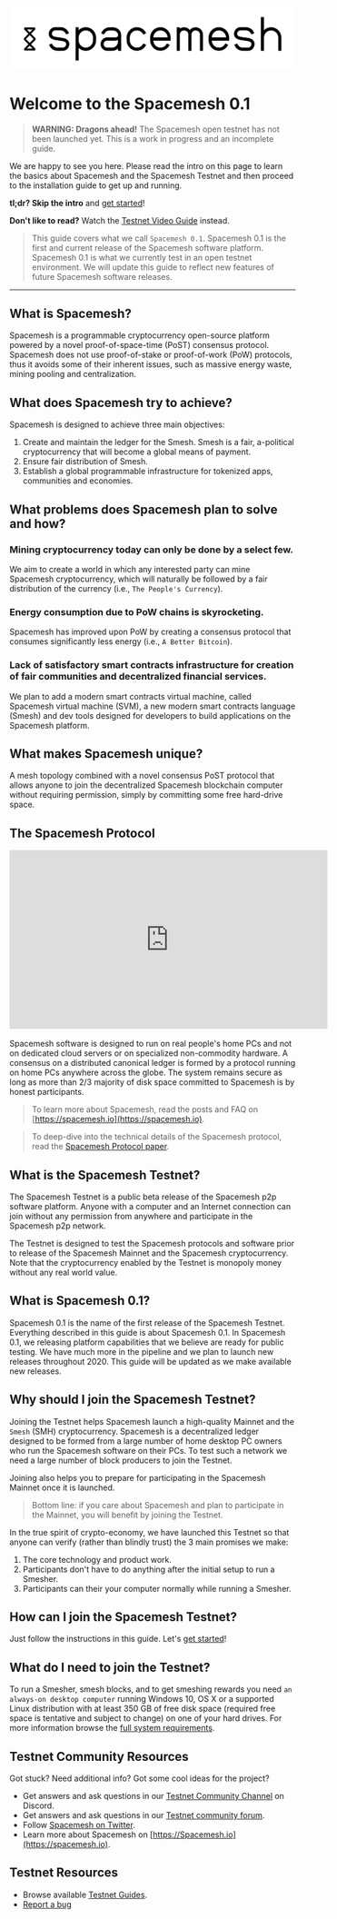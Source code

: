 ![](/images/logo.png)

# Welcome to the Spacemesh 0.1

> **WARNING: Dragons ahead!** The Spacemesh open testnet has not been launched yet. This is a work in progress and an incomplete guide.

We are happy to see you here. Please read the intro on this page to learn the basics about Spacemesh and the Spacemesh Testnet and then proceed to the installation guide to get up and running.

**tl;dr? Skip the intro** and [get started](guide/install.md)!

**Don't like to read?** Watch the [Testnet Video Guide](#) instead.

> This guide covers what we call `Spacemesh 0.1`. Spacemesh 0.1 is the first and current release of the Spacemesh software platform. Spacemesh 0.1 is what we currently test in an open testnet environment. We will update this guide to reflect new features of future Spacemesh software releases.

---

## What is Spacemesh?
Spacemesh is a programmable cryptocurrency open-source platform powered by a novel proof-of-space-time (PoST) consensus protocol. Spacemesh does not use proof-of-stake or proof-of-work (PoW) protocols, thus it avoids some of their inherent issues, such as massive energy waste, mining pooling and centralization.

## What does Spacemesh try to achieve?
Spacemesh is designed to achieve three main objectives:
1. Create and maintain the ledger for the Smesh. Smesh is a fair, a-political cryptocurrency that will become a global means of payment.
2. Ensure fair distribution of Smesh.
3. Establish a global programmable infrastructure for tokenized apps, communities and economies.

## What problems does Spacemesh plan to solve and how?

### Mining cryptocurrency today can only be done by a select few.
We aim to create a world in which any interested party can mine Spacemesh cryptocurrency, which will naturally be followed by a fair distribution of the currency (i.e., `The People's Currency`).

### Energy consumption due to PoW chains is skyrocketing.
Spacemesh has improved upon PoW by creating a consensus protocol that consumes significantly less energy (i.e., `A Better Bitcoin`).

### Lack of satisfactory smart contracts infrastructure for creation of fair communities and decentralized financial services.
We plan to add a modern smart contracts virtual machine, called Spacemesh virtual machine (SVM), a new modern smart contracts language (Smesh) and dev tools designed for developers to build applications on the Spacemesh platform.

## What makes Spacemesh unique?
A mesh topology combined with a novel consensus PoST protocol that allows anyone to join the decentralized Spacemesh blockchain computer without requiring permission, simply by committing some free hard-drive space.

## The Spacemesh Protocol
<div width="100%" align="center">
<iframe width="560" height="315" src="https://www.youtube-nocookie.com/embed/videoseries?list=PL5BszCNLCnMP49lAl2OWX3L8GK50ngq0Y" frameborder="0" allow="accelerometer; autoplay; encrypted-media; gyroscope; picture-in-picture" allowfullscreen></iframe>
</div>

Spacemesh software is designed to run on real people's home PCs and not on dedicated cloud servers or on specialized non-commodity hardware. A consensus on a distributed canonical ledger is formed by a protocol running on home PCs anywhere across the globe. The system remains secure as long as more than 2/3 majority of disk space committed to Spacemesh is by honest participants.

> To learn more about Spacemesh, read the posts and FAQ on [https://spacemesh.io](https://spacemesh.io).

> To deep-dive into the technical details of the Spacemesh protocol, read the [Spacemesh Protocol paper](https://spacemesh.io/spacemesh-protocol-v1-0).

## What is the Spacemesh Testnet?
The Spacemesh Testnet is a public beta release of the Spacemesh p2p software platform. Anyone with a computer and an Internet connection can join without any permission from anywhere and participate in the Spacemesh p2p network.

The Testnet is designed to test the Spacemesh protocols and software prior to release of the Spacemesh Mainnet and the Spacemesh cryptocurrency. Note that the cryptocurrency enabled by the Testnet is monopoly money without any real world value.

## What is Spacemesh 0.1?
Spacemesh 0.1 is the name of the first release of the Spacemesh Testnet. Everything described in this guide is about Spacemesh 0.1. In Spacemesh 0.1, we releasing platform capabilities that we believe are ready for public testing. We have much more in the pipeline and we plan to launch new releases throughout 2020. This guide will be updated as we make available new releases.

## Why should I join the Spacemesh Testnet?
Joining the Testnet helps Spacemesh launch a high-quality Mainnet and the `Smesh` (SMH) cryptocurrency. Spacemesh is a decentralized ledger designed to be formed from a large number of home desktop PC owners who run the Spacemesh software on their PCs. To test such a network we need a large number of block producers to join the Testnet.

Joining also helps you to prepare for participating in the Spacemesh Mainnet once it is launched.

> Bottom line: if you care about Spacemesh and plan to participate in the Mainnet, you will benefit by joining the Testnet.

In the true spirit of crypto-economy, we have launched this Testnet so that anyone can verify (rather than blindly trust) the 3 main promises we make:
1. The core technology and product work.
2. Participants don't have to do anything after the initial setup to run a Smesher.
3. Participants can their your computer normally while running a Smesher.

## How can I join the Spacemesh Testnet?
Just follow the instructions in this guide. Let's [get started](guide/install.md)!

## What do I need to join the Testnet?
To run a Smesher, smesh blocks, and to get smeshing rewards you need `an always-on desktop computer` running Windows 10, OS X or a supported Linux distribution with at least 350 GB of free disk space (required free space is tentative and subject to change) on one of your hard drives. For more information browse the [full system requirements](requirements.md).

## Testnet Community Resources
Got stuck? Need additional info? Got some cool ideas for the project?
- Get answers and ask questions in our [Testnet Community Channel](https://discord.gg/Mf8T4Db) on Discord.
- Get answers and ask questions in our [Testnet community forum](https://community.spacemesh.io/c/testnet).
- Follow [Spacemesh on Twitter](https://twitter.com/teamspacemesh).
- Learn more about Spacemesh on [https://Spacemesh.io](https://spacemesh.io).

## Testnet Resources
- Browse available [Testnet Guides](all.md).
- [Report a bug](issues)
